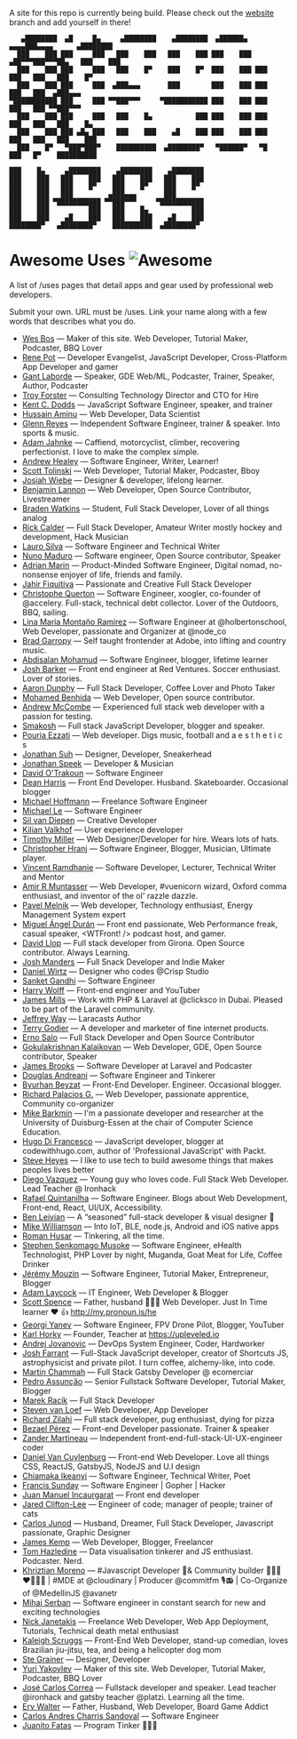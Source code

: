 A site for this repo is currently being build. Please check out the [website](https://github.com/wesbos/awesome-uses/tree/website) branch and add yourself in there! 
```
   ▄████████  ▄█     █▄     ▄████████    ▄████████  ▄██████▄    ▄▄▄▄███▄▄▄▄      ▄████████
  ███    ███ ███     ███   ███    ███   ███    ███ ███    ███ ▄██▀▀▀███▀▀▀██▄   ███    ███
  ███    ███ ███     ███   ███    █▀    ███    █▀  ███    ███ ███   ███   ███   ███    █▀
  ███    ███ ███     ███  ▄███▄▄▄       ███        ███    ███ ███   ███   ███  ▄███▄▄▄
▀███████████ ███     ███ ▀▀███▀▀▀     ▀███████████ ███    ███ ███   ███   ███ ▀▀███▀▀▀
  ███    ███ ███     ███   ███    █▄           ███ ███    ███ ███   ███   ███   ███    █▄
  ███    ███ ███ ▄█▄ ███   ███    ███    ▄█    ███ ███    ███ ███   ███   ███   ███    ███
  ███    █▀   ▀███▀███▀    ██████████  ▄████████▀   ▀██████▀   ▀█   ███   █▀    ██████████

███    █▄     ▄████████    ▄████████    ▄████████
███    ███   ███    ███   ███    ███   ███    ███
███    ███   ███    █▀    ███    █▀    ███    █▀
███    ███   ███         ▄███▄▄▄       ███
███    ███ ▀███████████ ▀▀███▀▀▀     ▀███████████
███    ███          ███   ███    █▄           ███
███    ███    ▄█    ███   ███    ███    ▄█    ███
████████▀   ▄████████▀    ██████████  ▄████████▀

```

# Awesome Uses ![Awesome][awesome-badge]

A list of /uses pages that detail apps and gear used by professional web developers.

Submit your own. URL must be /uses. Link your name along with a few words that describes what you do.

* [Wes Bos](https://wesbos.com/uses) — Maker of this site. Web Developer, Tutorial Maker, Podcaster, BBQ Lover
* [Rene Pot](https://renepot.com/uses) — Developer Evangelist, JavaScript Developer, Cross-Platform App Developer and gamer
* [Gant Laborde](http://gantlaborde.com/uses/) — Speaker, GDE Web/ML, Podcaster, Trainer, Speaker, Author, Podcaster
* [Troy Forster](https://tforster.com/uses) — Consulting Technology Director and CTO for Hire
* [Kent C. Dodds](https://kentcdodds.com/uses) — JavaScript Software Engineer, speaker, and trainer
* [Hussain Aminu](https://hussain4real.github.io/Portfolio/uses) — Web Developer, Data Scientist
* [Glenn Reyes](https://glennreyes.com/uses) — Independent Software Engineer, trainer & speaker. Into sports & music.
* [Adam Jahnke](https://adamyonk.com/uses) — Caffiend, motorcyclist, climber, recovering perfectionist. I love to make the complex simple.
* [Andrew Healey](https://healeycodes.com/uses) — Software Engineer, Writer, Learner!
* [Scott Tolinski](https://scotttolinski.com/uses) — Web Developer, Tutorial Maker, Podcaster, Bboy
* [Josiah Wiebe](https://jwie.be/uses/) — Designer & developer, lifelong learner.
* [Benjamin Lannon](https://lannonbr.com/uses/) — Web Developer, Open Source Contributor, Livestreamer
* [Braden Watkins](https://bradenwatkins.dev/uses) — Student, Full Stack Developer, Lover of all things analog
* [Rick Calder](https://calder.io) — Full Stack Developer, Amateur Writer mostly hockey and development, Hack Musician
* [Lauro Silva](https://laurosilva.com/uses) — Software Engineer and Technical Writer
* [Nuno Maduro](https://nunomaduro.com/uses/) — Software engineer, Open Source contributor, Speaker
* [Adrian Marin](https://adrianthedev.com/uses) — Product-Minded Software Engineer, Digital nomad, no-nonsense enjoyer of life, friends and family.
* [Jahir Fiquitiva](https://jahir.dev/uses) — Passionate and Creative Full Stack Developer
* [Christophe Querton](https://kertof.com/what-i-use) — Software Engineer, xoogler, co-founder of @accelery. Full-stack, technical debt collector. Lover of the Outdoors, BBQ, sailing.
* [Lina María Montaño Ramírez](https://calypsobronte.me/uses) — Software Engineer at @holbertonschool, Web Developer, passionate and  Organizer at @node_co
* [Brad Garropy](https://bradgarropy.com/uses) — Self taught frontender at Adobe, into lifting and country music.
* [Abdisalan Mohamud](https://abdisalan.com/uses) — Software Engineer, blogger, lifetime learner
* [Josh Barker](https://joshuabarker.com/uses) — Front end engineer at Red Ventures. Soccer enthusiast. Lover of stories.
* [Aaron Dunphy](https://aarondunphy.com/uses) — Full Stack Developer, Coffee Lover and Photo Taker
* [Mohamed Benhida](http://mohamedbenhida.com/uses) — Web Developer, Open source contributor.
* [Andrew McCombe](https://www.euperia.com/uses) — Experienced full stack web developer with a passion for testing.
* [Smakosh](https://smakosh.com/the-tech-tools-I-use) — Full stack JavaScript Developer, blogger and speaker.
* [Pouria Ezzati](https://pouria.dev/uses) — Web developer. Digs music, football and a e s t h e t i c s
* [Jonathan Suh](https://jonsuh.com/uses) — Designer, Developer, Sneakerhead
* [Jonathan Speek](https://speek.design/uses) — Developer & Musician
* [David O'Trakoun](https://www.davidosomething.com/uses/) — Software Engineer
* [Dean Harris](https://deanacus.com/uses/) — Front End Developer. Husband. Skateboarder. Occasional blogger
* [Michael Hoffmann](https://www.mokkapps.de/blog/my-development-setup/) — Freelance Software Engineer
* [Michael Le](https://www.michael1e.com/uses/) — Software Engineer
* [Sil van Diepen](https://www.silvandiepen.nl/uses/) — Creative Developer
* [Kilian Valkhof](https://kilianvalkhof.com/using/) — User experience developer
* [Timothy Miller](https://timothymiller.dev/uses) — Web Designer/Developer for hire. Wears lots of hats.
* [Christopher Hranj](https://brodan.biz/uses) — Software Engineer, Blogger, Musician, Ultimate player.
* [Vincent Ramdhanie](https://vincentramdhanie.com/uses) — Software Developer, Lecturer, Technical Writer and Mentor
* [Amir R Muntasser](https://arkm.xyz/uses/) — Web Developer, #vuenicorn wizard, Oxford comma enthusiast, and inventor of the ol' razzle dazzle.
* [Pavel Melnik](https://pavel.dev/uses) — Web developer, Technology enthusiast, Energy Management System expert
* [Miguel Ángel Durán](https://midu.dev/uses) — Front end passionate, Web Performance freak, casual speaker, <WTFront! /> podcast host, and gamer.
* [David Llop](https://davidllop.com/uses) — Full stack developer from Girona. Open Source contributor. Always Learning.
* [Josh Manders](https://joshmanders.com/uses/) — Full Snack Developer and Indie Maker
* [Daniel Wirtz](https://danielwirtz.com/uses/) — Designer who codes @Crisp Studio
* [Sanket Gandhi](https://sanketgandhi.com/uses) — Software Engineer
* [Harry Wolff](https://hswolff.com/uses/) — Front-end engineer and YouTuber 
* [James Mills](https://jamesmills.co.uk/uses) — Work with PHP & Laravel at @clicksco in Dubai. Pleased to be part of the Laravel community.
* [Jeffrey Way](https://laracasts.com/blog/laracasts-uses) — Laracasts Author
* [Terry Godier](https://terrygodier.com/uses) — A developer and marketer of fine internet products.
* [Erno Salo](https://endormi.io/uses/) — Full Stack Developer and Open Source Contributor
* [Gokulakrishnan Kalaikovan](https://gokul.site/uses) — Web Developer, GDE, Open Source contributor, Speaker
* [James Brooks](https://james.brooks.page/uses/) — Software Developer at Laravel and Podcaster
* [Douglas Andreani](https://andreanidr.com) — Software Engineer and Tinkerer
* [Byurhan Beyzat](https://byurhanbeyzat.com/uses) — Front-End Developer. Engineer. Occasional blogger.
* [Richard Palacios G.](https://www.richardpalaciosg.dev/uses) — Web Developer, passionate apprentice, Community co-organizer
* [Mike Barkmin](https://www.barkmin.eu/uses/) — I'm a passionate developer and researcher at the University of Duisburg-Essen at the chair of Computer Science Education.
* [Hugo Di Francesco](https://codewithhugo.com/uses/) — JavaScript developer, blogger at codewithhugo.com, author of 'Professional JavaScript' with Packt.
* [Steve Heyes](https://steveheyes.co.uk/uses) — I like to use tech to build awesome things that makes peoples lives better
* [Diego Vazquez](https://gist.github.com/diurivj/78ca931c4b20dca1e1e13982fa9c309d) — Young guy who loves code. Full Stack Web Developer. Lead Teacher @ Ironhack
* [Rafael Quintanilha](https://rafaelquintanilha.com/about#uses) — Software Engineer. Blogs about Web Development, Front-end, React, UI/UX, Accessibility.
* [Ben Leivian](https://benleivian.com/uses) — A “seasoned” full-stack developer & visual designer 🍔
* [Mike Williamson](http://dikuw.com/) — Into IoT, BLE, node.js, Android and iOS native apps
* [Roman Husar](https://seemslikelegit.com/uses) — Tinkering, all the time.
* [Stephen Senkomago Musoke](https://ssmusoke.com/uses) — Software Engineer, eHealth Technologist, PHP Lover by night, Muganda, Goat Meat for Life, Coffee Drinker
* [Jérémy Mouzin](https://jeremymouzin.com/uses) — Software Engineer, Tutorial Maker, Entrepreneur, Blogger
* [Adam Laycock](https://www.arcath.net/uses) — IT Engineer, Web Developer & Blogger
* [Scott Spence](https://scottspence.me#uses) — Father, husband 👨‍👩‍👧 Web Developer. Just In Time learner ❤️ 👍 http://my.pronoun.is/he
* [Georgi Yanev](https://gyanev.com/uses/) — Software Engineer, FPV Drone Pilot, Blogger, YouTuber
* [Karl Horky](https://github.com/karlhorky/uses/blob/master/readme.md) — Founder, Teacher at https://upleveled.io
* [Andrej Jovanovic](https://blog.andrejjovanovic.com/uses) — DevOps System Engineer, Coder, Hardworker
* [Josh Farrant](https://farrant.me/uses) — Full-Stack JavaScript developer, creator of Shortcuts JS, astrophysicist and private pilot. I turn coffee, alchemy-like, into code.
* [Martin Chammah](https://martinchammah.dev/uses) — Full Stack Gatsby Developer @ ecomerciar
* [Pedro Assunção](https://pedroassuncao.com/pages/uses) — Senior Fullstack Software Developer, Tutorial Maker, Blogger
* [Marek Racík](https://racik.info/uses) — Full Stack Developer
* [Steven van Loef](https://steven.vanloef.com/uses) — Web Developer, App Developer
* [Richard Zilahi](https://gist.github.com/zilahir/4aaf5907999ea53711b2d554d22b0f3f) — Full stack developer, pug enthusiast, dying for pizza
* [Bezael Pérez](https://dominicode.com/uses) — Front-end Developer passionate. Trainer & speaker
* [Zander Martineau](https://zander.wtf/writing/my-setup) — Independent front-end-full-stack-UI-UX-engineer coder
* [Daniel Van Cuylenburg](https://danielvanc.com/uses) — Front-end Web Developer. Love all things CSS, ReactJS, GatsbyJS, NodeJS and U.I design
* [Chiamaka Ikeanyi](https://chiamakaikeanyi.dev/uses) — Software Engineer, Technical Writer, Poet
* [Francis Sunday](https://hakaselogs.me/2020-01-10/what-i-use) — Software Engineer | Gopher | Hacker
* [Juan Manuel Incaurgarat](https://kilinkis.me/uses) — Front end developer
* [Jared Clifton-Lee](https://jared.clifton-lee.com/uses) — Engineer of code; manager of people; trainer of cats
* [Carlos Junod](http://carlosjunod.me/uses/) — Husband, Dreamer, Full Stack Developer, Javascript passionate, Graphic Designer
* [James Kemp](https://www.jameskemp.dev/uses/) — Web Developer, Blogger, Freelancer
* [Tom Hazledine](https://tomhazledine.com/uses) — Data visualisation tinkerer and JS enthusiast. Podcaster. Nerd.
* [Khriztian Moreno](https://khriztianmoreno.dev/uses) — #Javascript Developer 🥑& Community builder 👨🏻‍💻♥️👨🏻‍🏫 | #MDE at @cloudinary | Producer @commitfm 🎙📻 | Co-Organize of @MedellinJS @avanetr
* [Mihai Serban](https://www.mihaiserban.dev/uses) — Software engineer in constant search for new and exciting technologies
* [Nick Janetakis](https://nickjanetakis.com/uses) — Freelance Web Developer, Web App Deployment, Tutorials, Technical death metal enthusiast
* [Kaleigh Scruggs](https://kaleighscruggs.com/uses) — Front-End Web Developer, stand-up comedian, loves Brazilian jiu-jitsu, tea, and being a helicopter dog mom
* [Ste Grainer](https://stegrainer.com/uses) — Designer, Developer
* [Yuri Yakovlev](https://mynameisyuri.com/uses) — Maker of this site. Web Developer, Tutorial Maker, Podcaster, BBQ Lover
* [José Carlos Correa](https://jossdz.com/uses) — Fullstack developer and speaker. Lead teacher @ironhack and gatsby teacher @platzi. Learning all the time.
* [Erv Walter](https://blog.ewal.net/uses/) — Father, Husband, Web Developer, Board Game Addict
* [Carlos Andres Charris Sandoval](https://carloscharris.com/uses) — Software Engineer
* [Juanito Fatas](https://juanitofatas.com/uses) — Program Tinker 🧙🏼‍♂️

[awesome-badge]: https://cdn.rawgit.com/sindresorhus/awesome/d7305f38d29fed78fa85652e3a63e154dd8e8829/media/badge.svg
